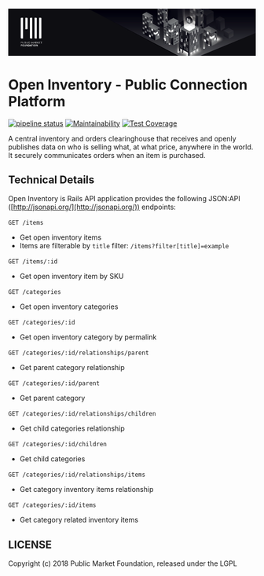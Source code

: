 ![Public Market Foundation](.github/public_market_readme_banner_1024_big.png)

# Open Inventory - Public Connection Platform

[![pipeline status](https://gitlab.com/publicmarket/open-inventory/badges/master/pipeline.svg)](https://gitlab.com/publicmarket/open-inventory/commits/master)
[![Maintainability](https://api.codeclimate.com/v1/badges/8b9d30d3ccf34dc441bb/maintainability)](https://codeclimate.com/github/abundance-labs/open-inventory/maintainability)
[![Test Coverage](https://api.codeclimate.com/v1/badges/8b9d30d3ccf34dc441bb/test_coverage)](https://codeclimate.com/github/abundance-labs/open-inventory/test_coverage)

A central inventory and orders clearinghouse that receives and openly publishes data on who is selling what, at what price, anywhere in the world. It securely communicates orders when an item is purchased.

## Technical Details

Open Inventory is Rails API application provides the following JSON:API ([http://jsonapi.org/](http://jsonapi.org/)) endpoints:

`GET /items`

* Get open inventory items
* Items are filterable by `title` filter: `/items?filter[title]=example`

`GET /items/:id`

* Get open inventory item by SKU

`GET /categories`

* Get open inventory categories

`GET /categories/:id`

* Get open inventory category by permalink

`GET /categories/:id/relationships/parent`

* Get parent category relationship

`GET /categories/:id/parent`

* Get parent category

`GET /categories/:id/relationships/children`

* Get child categories relationship

`GET /categories/:id/children`

* Get child categories

`GET /categories/:id/relationships/items`

* Get category inventory items relationship

`GET /categories/:id/items`

* Get category related inventory items

## LICENSE

Copyright (c) 2018 Public Market Foundation, released under the LGPL
